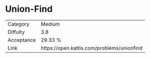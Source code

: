 # Union-Find

<table>
    <tr>
        <td>Category</td>
        <td>Medium</td>
    </tr>
    <tr>
        <td>Diffulty</td>
        <td>3.8</td>
    </tr>
    <tr>
        <td>Acceptance</td>
        <td>29.33 %</td>
    </tr>
    <tr>
        <td>Link</td>
        <td>https://open.kattis.com/problems/unionfind</td>
    </tr>
</table>